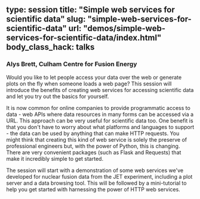 type: session
title: "Simple web services for scientific data"
slug: "simple-web-services-for-scientific-data"
url: "demos/simple-web-services-for-scientific-data/index.html"
body_class_hack: talks
---

### Alys Brett, Culham Centre for Fusion Energy

Would you like to let people access your data over the web or generate plots on
the fly when someone loads a web page? This session will introduce the benefits
of creating web services for accessing scientific data and let you try out the
basics for yourself.

It is now common for online companies to provide programmatic access to data -
web APIs where data resources in many forms can be accessed via a URL. This
approach can be very useful for scientific data too. One benefit is that you
don't have to worry about what platforms and languages to support - the data can
be used by anything that can make HTTP requests. You might think that creating
this kind of web service is solely the preserve of professional engineers but,
with the power of Python, this is changing. There are very convenient packages
(such as Flask and Requests) that make it incredibly simple to get started.

The session will start with a demonstration of some web services we've developed
for nuclear fusion data from the JET experiment, including a plot server and a
data browsing tool. This will be followed by a mini-tutorial to help you get
started with harnessing the power of HTTP web services.
